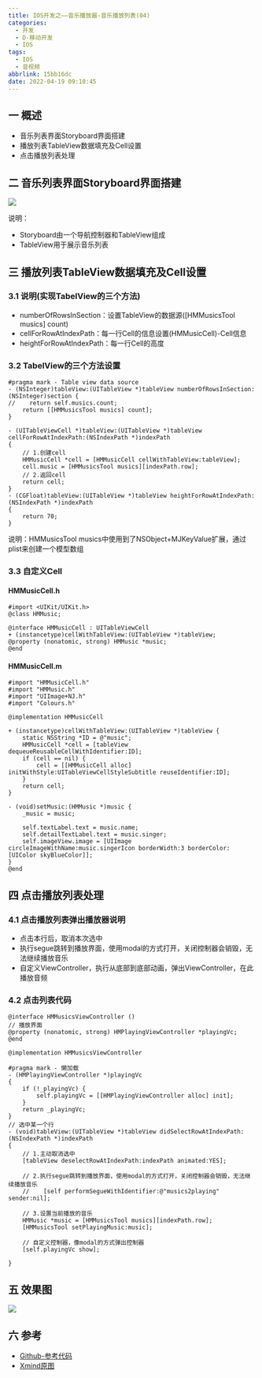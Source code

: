 ```yaml
---
title: IOS开发之——音乐播放器-音乐播放列表(04)
categories:
  - 开发
  - D-移动开发
  - IOS
tags:
  - IOS
  - 音视频
abbrlink: 15bb16dc
date: 2022-04-19 09:10:45
---
```

## 一 概述

* 音乐列表界面Storyboard界面搭建
* 播放列表TableView数据填充及Cell设置
* 点击播放列表处理

<!--more-->

## 二 音乐列表界面Storyboard界面搭建

![][1]

说明：

* Storyboard由一个导航控制器和TableView组成
* TableView用于展示音乐列表

## 三 播放列表TableView数据填充及Cell设置

### 3.1 说明(实现TabelView的三个方法)

* numberOfRowsInSection：设置TableView的数据源([HMMusicsTool musics] count)
* cellForRowAtIndexPath：每一行Cell的信息设置(HMMusicCell)-Cell信息
* heightForRowAtIndexPath：每一行Cell的高度

### 3.2 TabelView的三个方法设置

```
#pragma mark - Table view data source
- (NSInteger)tableView:(UITableView *)tableView numberOfRowsInSection:(NSInteger)section {
//    return self.musics.count;
    return [[HMMusicsTool musics] count];
}

- (UITableViewCell *)tableView:(UITableView *)tableView cellForRowAtIndexPath:(NSIndexPath *)indexPath
{
    // 1.创建cell
    HMMusicCell *cell = [HMMusicCell cellWithTableView:tableView];
    cell.music = [HMMusicsTool musics][indexPath.row];
    // 2.返回cell
    return cell;  
}
- (CGFloat)tableView:(UITableView *)tableView heightForRowAtIndexPath:(NSIndexPath *)indexPath
{
    return 70;
}
```

说明：HMMusicsTool musics中使用到了NSObject+MJKeyValue扩展，通过plist来创建一个模型数组

### 3.3 自定义Cell

#### HMMusicCell.h

```
#import <UIKit/UIKit.h>
@class HMMusic;

@interface HMMusicCell : UITableViewCell
+ (instancetype)cellWithTableView:(UITableView *)tableView;
@property (nonatomic, strong) HMMusic *music;
@end
```

#### HMMusicCell.m

```
#import "HMMusicCell.h"
#import "HMMusic.h"
#import "UIImage+NJ.h"
#import "Colours.h"

@implementation HMMusicCell

+ (instancetype)cellWithTableView:(UITableView *)tableView {
    static NSString *ID = @"music";
    HMMusicCell *cell = [tableView dequeueReusableCellWithIdentifier:ID];
    if (cell == nil) {
        cell = [[HMMusicCell alloc] initWithStyle:UITableViewCellStyleSubtitle reuseIdentifier:ID];
    }  
    return cell;
}

- (void)setMusic:(HMMusic *)music {
    _music = music;
    
    self.textLabel.text = music.name;
    self.detailTextLabel.text = music.singer;
    self.imageView.image = [UIImage circleImageWithName:music.singerIcon borderWidth:3 borderColor:[UIColor skyBlueColor]];
}
@end
```

## 四 点击播放列表处理

### 4.1 点击播放列表弹出播放器说明

* 点击本行后，取消本次选中
* 执行segue跳转到播放界面，使用modal的方式打开，关闭控制器会销毁，无法继续播放音乐
* 自定义ViewController，执行从底部到底部动画，弹出ViewController，在此播放音频

### 4.2 点击列表代码

```
@interface HMMusicsViewController ()
// 播放界面
@property (nonatomic, strong) HMPlayingViewController *playingVc;
@end

@implementation HMMusicsViewController

#pragma mark - 懒加载
- (HMPlayingViewController *)playingVc
{
    if (!_playingVc) {
        self.playingVc = [[HMPlayingViewController alloc] init];
    }
    return _playingVc;
}
// 选中某一个行
- (void)tableView:(UITableView *)tableView didSelectRowAtIndexPath:(NSIndexPath *)indexPath
{
    // 1.主动取消选中
    [tableView deselectRowAtIndexPath:indexPath animated:YES];
    
    // 2.执行segue跳转到播放界面，使用modal的方式打开，关闭控制器会销毁，无法继续播放音乐
    //    [self performSegueWithIdentifier:@"musics2playing" sender:nil];
    
    // 3.设置当前播放的音乐
    HMMusic *music = [HMMusicsTool musics][indexPath.row];
    [HMMusicsTool setPlayingMusic:music];
    
    // 自定义控制器，像modal的方式弹出控制器
    [self.playingVc show];
    
}
```

## 五 效果图
![][2]

## 六 参考
* [Github-参考代码](https://github.com/PGzxc/IOSPlayer)
* [Xmind原图](https://fastly.jsdelivr.net/gh/PGzxc/CDN@master/blog-ios/ios-av-player-struct-view.xmind)



[1]:https://fastly.jsdelivr.net/gh/PGzxc/CDN@master/blog-ios/ios-av-06-player-mainstoryboard.png
[2]:https://fastly.jsdelivr.net/gh/PGzxc/CDN@master/blog-ios/ios-av-06-player-list.png